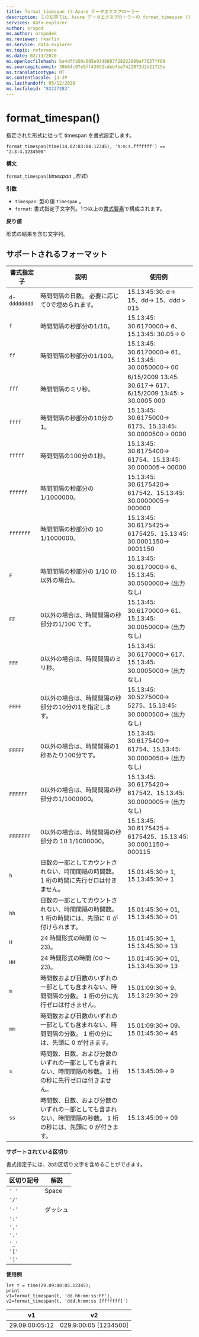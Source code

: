 ```yaml
---
title: format_timespan ()-Azure データエクスプローラー
description: この記事では、Azure データエクスプローラーの format_timespan () について説明します。
services: data-explorer
author: orspod
ms.author: orspodek
ms.reviewer: rkarlin
ms.service: data-explorer
ms.topic: reference
ms.date: 02/13/2020
ms.openlocfilehash: ba4dffa50c605e9346807f28222809af7637ff09
ms.sourcegitcommit: 39b04c97e9ff43052cdeb7be7422072d2b21725e
ms.translationtype: MT
ms.contentlocale: ja-JP
ms.lasthandoff: 05/12/2020
ms.locfileid: "83227283"
---
```

# <a name="format_timespan"></a>format_timespan()

指定された形式に従って timespan を書式設定します。

```kusto
format_timespan(time(14.02:03:04.12345), 'h:m:s.fffffff') == "2:3:4.1234500"
```

**構文**

`format_timespan(`*timespan* `,`*形式*`)`

**引数**

* `timespan`: 型の値 `timespan` 。
* `format`: 書式指定子文字列。1つ以上の[書式要素](#supported-formats)で構成されます。

**戻り値**

形式の結果を含む文字列。

## <a name="supported-formats"></a>サポートされるフォーマット

|書式指定子   |説明    |使用例
|---|---|---
|`d`-`dddddddd` |時間間隔の日数。 必要に応じて0で埋められます。|   15.13:45:30: d-> 15、dd-> 15、ddd > 015
|`f`    |時間間隔の秒部分の1/10。 |15.13:45: 30.6170000-> 6、15.13:45: 30.05-> 0
|`ff`   |時間間隔の秒部分の1/100。 |15.13:45: 30.6170000-> 61、15.13:45: 30.0050000-> 00
|`fff`  |時間間隔のミリ秒。 |6/15/2009 13:45: 30.617-> 617、6/15/2009 13:45: > 30.0005 000
|`ffff` |時間間隔の秒部分の10分の1。 |15.13:45: 30.6175000-> 6175、15.13:45: 30.0000500-> 0000
|`fffff`    |時間間隔の100分の1秒。 |15.13:45: 30.6175400-> 61754、15.13:45: 30.000005-> 00000
|`ffffff`   |時間間隔の秒部分の1/1000000。 |15.13:45: 30.6175420-> 617542、15.13:45: 30.0000005-> 000000
|`fffffff`  |時間間隔の秒部分の 10 1/1000000。 |15.13:45: 30.6175425-> 6175425、15.13:45: 30.0001150-> 0001150
|`F`    |時間間隔の秒部分の 1/10 (0 以外の場合)。 |15.13:45: 30.6170000-> 6、15.13:45: 30.0500000-> (出力なし)
|`FF`   |0以外の場合は、時間間隔の秒部分の1/100 です。 |15.13:45: 30.6170000-> 61、15.13:45: 30.0050000-> (出力なし)
|`FFF`  |0以外の場合は、時間間隔のミリ秒。 |15.13:45: 30.6170000-> 617、15.13:45: 30.0005000-> (出力なし)
|`FFFF` |0以外の場合は、時間間隔の秒部分の10分の1を指定します。 |15.13:45: 30.5275000-> 5275、15.13:45: 30.0000500-> (出力なし)
|`FFFFF`    |0以外の場合は、時間間隔の1秒あたり100分です。 |15.13:45: 30.6175400-> 61754、15.13:45: 30.0000050-> (出力なし)
|`FFFFFF`   |0以外の場合は、時間間隔の秒部分の1/1000000。 |15.13:45: 30.6175420-> 617542、15.13:45: 30.0000005-> (出力なし)
|`FFFFFFF`  |0以外の場合は、時間間隔の秒部分の 10 1/1000000。 |15.13:45: 30.6175425-> 6175425、15.13:45: 30.0001150-> 000115
|`h`    |日数の一部としてカウントされない、時間間隔の時間数。 1 桁の時間に先行ゼロは付きません。 |15.01:45:30-> 1, 15.13:45:30-> 1
|`hh`   |日数の一部としてカウントされない、時間間隔の時間数。 1 桁の時間には、先頭に 0 が付けられます。 |15.01:45:30-> 01, 15.13:45:30-> 01
|`H`    |24 時間形式の時間 (0 ～ 23)。 |15.01:45:30-> 1, 15.13:45:30-> 13
|`HH`   |24 時間形式の時間 (00 ～ 23)。 |15.01:45:30-> 01, 15.13:45:30-> 13
|`m`    |時間数および日数のいずれの一部としても含まれない、時間間隔の分数。 1 桁の分に先行ゼロは付きません。 |15.01:09:30-> 9、15.13:29:30-> 29
|`mm`   |時間数および日数のいずれの一部としても含まれない、時間間隔の分数。 1 桁の分には、先頭に 0 が付きます。 |15.01:09:30-> 09、15.01:45:30-> 45
|`s`    |時間数、日数、および分数のいずれの一部としても含まれない、時間間隔の秒数。 1 桁の秒に先行ゼロは付きません。 |15.13:45:09-> 9
|`ss`   |時間数、日数、および分数のいずれの一部としても含まれない、時間間隔の秒数。 1 桁の秒には、先頭に 0 が付きます。 |15.13:45:09-> 09

**サポートされている区切り**

書式指定子には、次の区切り文字を含めることができます。

|区切り記号|解説|
|---------|-------|
|`' '`| Space|
|`'/'`||
|`'-'`|ダッシュ|
|`':'`||
|`','`||
|`'.'`||
|`'_'`||
|`'['`||
|`']'`||

**使用例**

<!-- csl: https://help.kusto.windows.net/Samples -->
```kusto
let t = time(29.09:00:05.12345);
print 
v1=format_timespan(t, 'dd.hh:mm:ss:FF'),
v2=format_timespan(t, 'ddd.h:mm:ss [fffffff]')
```

|v1|v2|
|---|---|
|29.09:00:05:12|029.9:00:05 [1234500]|
